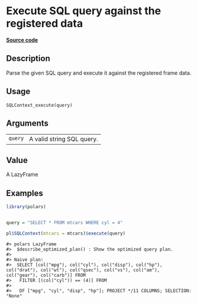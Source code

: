 

# Execute SQL query against the registered data

[**Source code**](https://github.com/pola-rs/r-polars/tree/main/R/sql.R#L69)

## Description

Parse the given SQL query and execute it against the registered frame
data.

## Usage

<pre><code class='language-R'>SQLContext_execute(query)
</code></pre>

## Arguments

<table>
<tr>
<td style="white-space: nowrap; font-family: monospace; vertical-align: top">
<code id="query">query</code>
</td>
<td>
A valid string SQL query.
</td>
</tr>
</table>

## Value

A LazyFrame

## Examples

``` r
library(polars)


query = "SELECT * FROM mtcars WHERE cyl = 4"

pl$SQLContext(mtcars = mtcars)$execute(query)
```

    #> polars LazyFrame
    #>  $describe_optimized_plan() : Show the optimized query plan.
    #> 
    #> Naive plan:
    #>  SELECT [col("mpg"), col("cyl"), col("disp"), col("hp"), col("drat"), col("wt"), col("qsec"), col("vs"), col("am"), col("gear"), col("carb")] FROM
    #>   FILTER [(col("cyl")) == (4)] FROM
    #> 
    #>   DF ["mpg", "cyl", "disp", "hp"]; PROJECT */11 COLUMNS; SELECTION: "None"
